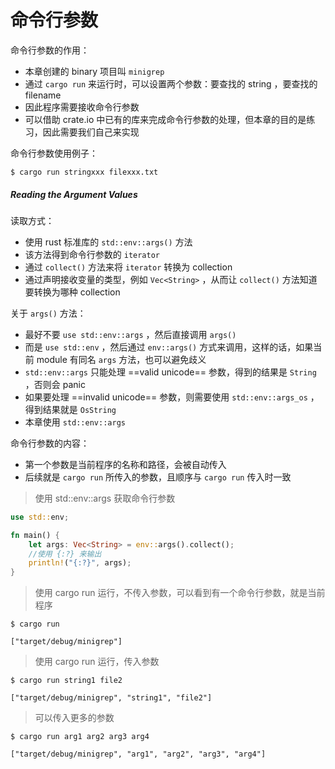 # 命令行参数

命令行参数的作用：
- 本章创建的 binary 项目叫 ```minigrep```
- 通过 ```cargo run``` 来运行时，可以设置两个参数：要查找的 string ，要查找的 filename
- 因此程序需要接收命令行参数
- 可以借助 crate.io 中已有的库来完成命令行参数的处理，但本章的目的是练习，因此需要我们自己来实现

命令行参数使用例子：
```text
$ cargo run stringxxx filexxx.txt
```

##### Reading the Argument Values

读取方式：
- 使用 rust 标准库的 ```std::env::args()``` 方法
- 该方法得到命令行参数的 ```iterator```
- 通过 ```collect()``` 方法来将 ```iterator``` 转换为 collection
- 通过声明接收变量的类型，例如 ```Vec<String>``` ，从而让 ```collect()``` 方法知道要转换为哪种 collection

关于 ```args()``` 方法：
- 最好不要 ```use std::env::args``` ，然后直接调用 ```args()```
- 而是 ```use std::env``` ，然后通过 ```env::args()``` 方式来调用，这样的话，如果当前 module 有同名 ```args``` 方法，也可以避免歧义
- ```std::env::args``` 只能处理 ==valid unicode== 参数，得到的结果是 ```String``` ，否则会 panic
- 如果要处理 ==invalid unicode== 参数，则需要使用 ```std::env::args_os``` ，得到结果就是 ```OsString```
- 本章使用 ```std::env::args```

命令行参数的内容：
- 第一个参数是当前程序的名称和路径，会被自动传入
- 后续就是 ```cargo run``` 所传入的参数，且顺序与 ```cargo run``` 传入时一致

> 使用 std::env::args 获取命令行参数

```rust
use std::env;

fn main() {
    let args: Vec<String> = env::args().collect();
    //使用 {:?} 来输出
    println!("{:?}", args);
}
```

> 使用 cargo run 运行，不传入参数，可以看到有一个命令行参数，就是当前程序

```text
$ cargo run

["target/debug/minigrep"]
```

> 使用 cargo run 运行，传入参数

```text
$ cargo run string1 file2

["target/debug/minigrep", "string1", "file2"]
```

> 可以传入更多的参数

```text
$ cargo run arg1 arg2 arg3 arg4

["target/debug/minigrep", "arg1", "arg2", "arg3", "arg4"]
```
